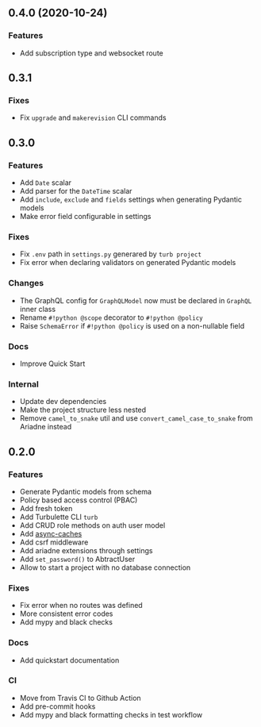 ## 0.4.0 (2020-10-24)
### Features
- Add subscription type and websocket route

## 0.3.1
### Fixes
- Fix `upgrade` and `makerevision` CLI commands

## 0.3.0
### Features
- Add `Date` scalar
- Add parser for the `DateTime` scalar
- Add `include`, `exclude` and `fields` settings when generating Pydantic models
- Make error field configurable in settings

### Fixes
- Fix `.env` path in `settings.py` generared by `turb project`
- Fix error when declaring validators on generated Pydantic models

### Changes
- The GraphQL config for `GraphQLModel` now must be declared in `GraphQL` inner class
- Rename `#!python @scope` decorator to `#!python @policy`
- Raise `SchemaError` if `#!python @policy` is used on a non-nullable field

### Docs
- Improve Quick Start

### Internal
- Update dev dependencies
- Make the project structure less nested
- Remove `camel_to_snake` util and use `convert_camel_case_to_snake` from Ariadne instead


## 0.2.0

### Features
- Generate Pydantic models from schema
- Policy based access control (PBAC)
- Add fresh token
- Add Turbulette CLI `turb`
- Add CRUD role methods on auth user model
- Add [async-caches](https://github.com/rafalp/async-caches)
- Add csrf middleware
- Add ariadne extensions through settings
- Add `set_password()` to AbtractUser
- Allow to start a project with no database connection
### Fixes
- Fix error when no routes was defined
- More consistent error codes
- Add mypy and black checks
### Docs
- Add quickstart documentation
### CI
- Move from Travis CI to Github Action
- Add pre-commit hooks
- Add mypy and black formatting checks in test workflow
